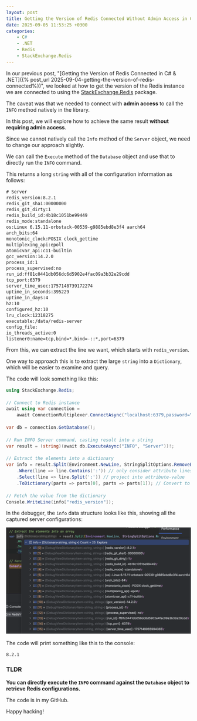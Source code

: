 ```yaml
---
layout: post
title: Getting the Version of Redis Connected Without Admin Access in C# & .NET
date: 2025-09-05 11:53:25 +0300
categories:
    - C#
    - .NET
    - Redis
    - StackExchange.Redis
---
```


In our previous post, "[Getting the Version of Redis Connected in C# & .NET]({% post_url 2025-09-04-getting-the-version-of-redis-connected%})", we looked at how to get the version of the Redis instance we are connected to using the [StackExchange.Redis](https://github.com/StackExchange/StackExchange.Redis) package.

The caveat was that we needed to connect with **admin access** to call the `INFO` method natively in the library.

In this post, we will explore how to achieve the same result **without requiring admin access**.

Since we cannot natively call the `Info` method of the `Server` object, we need to change our approach slightly.

We can call the `Execute` method of the `Database` object and use that to directly run the `INFO` command.

This returns a long `string` with all of the configuration information as follows:

```plaintext
# Server
redis_version:8.2.1
redis_git_sha1:00000000
redis_git_dirty:1
redis_build_id:4b18c1051be99449
redis_mode:standalone
os:Linux 6.15.11-orbstack-00539-g9885ebd8e3f4 aarch64
arch_bits:64
monotonic_clock:POSIX clock_gettime
multiplexing_api:epoll
atomicvar_api:c11-builtin
gcc_version:14.2.0
process_id:1
process_supervised:no
run_id:ff81c0441db056dc6d5902e4fac09a3b32e29cdd
tcp_port:6379
server_time_usec:1757148739172274
uptime_in_seconds:395229
uptime_in_days:4
hz:10
configured_hz:10
lru_clock:12318275
executable:/data/redis-server
config_file:
io_threads_active:0
listener0:name=tcp,bind=*,bind=-::*,port=6379
```

From this, we can extract the line we want, which starts with `redis_version`.

One way to approach this is to extract the large `string` into a `Dictionary`, which will be easier to examine and query.

The code will look something like this:

```c#
using StackExchange.Redis;

// Connect to Redis instance
await using var connection =
    await ConnectionMultiplexer.ConnectAsync("localhost:6379,password=YourStrongPassword123");

var db = connection.GetDatabase();

// Run INFO Server command, casting result into a string
var result = (string)(await db.ExecuteAsync("INFO", "Server"))!;

// Extract the elements into a dictionary
var info = result.Split(Environment.NewLine, StringSplitOptions.RemoveEmptyEntries)
    .Where(line => line.Contains(':')) // only consider attribute lines 
    .Select(line => line.Split(':')) // project into attribute-value
    .ToDictionary(parts => parts[0], parts => parts[1]); // Convert to dictionary

// Fetch the value from the dictionary
Console.WriteLine(info["redis_version"]);
```

In the debugger, the `info` data structure looks like this, showing all the captured server configurations:

![redisInfo](../images/2025/09/redisInfo.png)

The code will print something like this to the console:

```plaintext
8.2.1
```

### TLDR

**You can directly execute the `INFO` command against the `Database` object to retrieve Redis configurations.**

The code is in my GitHub.

Happy hacking!
